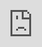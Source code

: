```yaml
---
title: Finding IIIF images
layout: default
nav_order: 11
---
```


<a href="https://dnoneill.github.io/annotate/getIIIFresources/">Find IIIF resources"</a>
<iframe src="https://dnoneill.github.io/annotate/getIIIFresources/" style="
    position: fixed;
    top: 0px;
    bottom: 0px;
    right: 0px;
    width: 100%;
    border: none;
    margin: 0;
    padding: 0;
    overflow: hidden;
    z-index: 999999;
    height: 100%;
  "></iframe>
